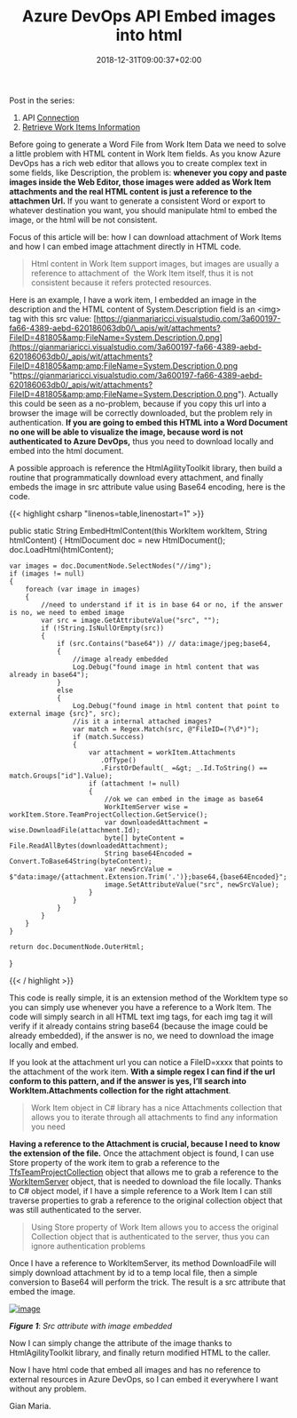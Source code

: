 ﻿---
title: "Azure DevOps API Embed images into html"
description: ""
date: 2018-12-31T09:00:37+02:00
draft: false
tags: [API,Azure Devops]
categories: [Azure DevOps]
---
Post in the series:  
 1) API [Connection](http://www.codewrecks.com/blog/index.php/2018/12/28/azure-devops-api-connection/)  
 2) [Retrieve Work Items Information](http://www.codewrecks.com/blog/index.php/2018/12/28/azure-devops-api-retrieve-work-items-information/)

Before going to generate a Word File from Work Item Data we need to solve a little problem with HTML content in Work Item fields. As you know Azure DevOps has a rich web editor that allows you to create complex text in some fields, like Description, the problem is:  **whenever you copy and paste images inside the Web Editor, those images were added as Work Item attachments and the real HTML content**  **is just a reference to the attachmen Url.** If you want to generate a consistent Word or export to whatever destination you want, you should manipulate html to embed the image, or the html will be not consistent.

Focus of this article will be: how I can download attachment of Work Items and how I can embed image attachment directly in HTML code.

> Html content in Work Item support images, but images are usually a reference to attachment of  the Work Item itself, thus it is not consistent because it refers protected resources.

Here is an example, I have a work item, I embedded an image in the description and the HTML content of System.Description field is an &lt;img&gt; tag with this src value: [https://gianmariaricci.visualstudio.com/3a600197-fa66-4389-aebd-620186063db0/\_apis/wit/attachments?FileID=481805&amp;FileName=System.Description.0.png](https://gianmariaricci.visualstudio.com/3a600197-fa66-4389-aebd-620186063db0/_apis/wit/attachments?FileID=481805&amp;amp;FileName=System.Description.0.png "https://gianmariaricci.visualstudio.com/3a600197-fa66-4389-aebd-620186063db0/_apis/wit/attachments?FileID=481805&amp;amp;FileName=System.Description.0.png"). Actually this could be seen as a no-problem, because if you copy this url into a browser the image will be correctly downloaded, but the problem rely in authentication.  **If you are going to embed this HTML into a Word Document no one will be able to visualize the image, because word is not authenticated to Azure DevOps,** thus you need to download locally and embed into the html document.

A possible approach is reference the HtmlAgilityToolkit library, then build a routine that programmatically download every attachment, and finally embeds the image in src attribute value using Base64 encoding, here is the code.

{{< highlight csharp "linenos=table,linenostart=1" >}}

public static String EmbedHtmlContent(this WorkItem workItem, String htmlContent)
{
    HtmlDocument doc = new HtmlDocument();
    doc.LoadHtml(htmlContent);

    var images = doc.DocumentNode.SelectNodes("//img");
    if (images != null)
    {
        foreach (var image in images)
        {
            //need to understand if it is in base 64 or no, if the answer is no, we need to embed image
            var src = image.GetAttributeValue("src", "");
            if (!String.IsNullOrEmpty(src))
            {
                if (src.Contains("base64")) // data:image/jpeg;base64,
                {
                    //image already embedded
                    Log.Debug("found image in html content that was already in base64");
                }
                else
                {
                    Log.Debug("found image in html content that point to external image {src}", src);
                    //is it a internal attached images?
                    var match = Regex.Match(src, @"FileID=(?\d*)");
                    if (match.Success)
                    {
                        var attachment = workItem.Attachments
                           .OfType()
                           .FirstOrDefault(_ =&gt; _.Id.ToString() == match.Groups["id"].Value);
                        if (attachment != null)
                        {
                            //ok we can embed in the image as base64
                            WorkItemServer wise = workItem.Store.TeamProjectCollection.GetService();
                            var downloadedAttachment = wise.DownloadFile(attachment.Id);
                            byte[] byteContent = File.ReadAllBytes(downloadedAttachment);
                            String base64Encoded = Convert.ToBase64String(byteContent);
                            var newSrcValue = $"data:image/{attachment.Extension.Trim('.')};base64,{base64Encoded}";
                            image.SetAttributeValue("src", newSrcValue);
                        }
                    }
                }
            }
        }
    }

    return doc.DocumentNode.OuterHtml;
}

{{< / highlight >}}

This code is really simple, it is an extension method of the WorkItem type so you can simply use whenever you have a reference to a Work Item. The code will simply search in all HTML text img tags, for each img tag it will verify if it already contains string base64 (because the image could be already embedded), if the answer is no, we need to download the image locally and embed.

If you look at the attachment url you can notice a FileID=xxxx that points to the attachment of the work item.  **With a simple regex I can find if the url conform to this pattern, and if the answer is yes, I’ll search into WorkItem.Attachments collection for the right attachment**.

> Work Item object in C# library has a nice Attachments collection that allows you to iterate through all attachments to find any information you need

 **Having a reference to the Attachment is crucial, because I need to know the extension of the file.** Once the attachment object is found, I can use Store property of the work item to grab a reference to the [TfsTeamProjectCollection](https://docs.microsoft.com/en-us/previous-versions/visualstudio/visual-studio-2013/ff732550%28v=vs.120%29) object that allows me to grab a reference to the [WorkItemServer](https://docs.microsoft.com/en-us/previous-versions/visualstudio/visual-studio-2010/ff732104%28v=vs.100%29) object, that is needed to download the file locally. Thanks to C# object model, if I have a simple reference to a Work Item I can still traverse properties to grab a reference to the original collection object that was still authenticated to the server.

> Using Store property of Work Item allows you to access the original Collection object that is authenticated to the server, thus you can ignore authentication problems

Once I have a reference to WorkItemServer, its method DownloadFile will simply download attachment by id to a temp local file, then a simple conversion to Base64 will perform the trick. The result is a src attribute that embed the image.

[![image](http://www.codewrecks.com/blog/wp-content/uploads/2018/12/image_thumb-11.png "image")](http://www.codewrecks.com/blog/wp-content/uploads/2018/12/image-11.png)

 ***Figure 1***: *Src attribute with image embedded*

Now I can simply change the attribute of the image thanks to HtmlAgilityToolkit library, and finally return modified HTML to the caller.

Now I have html code that embed all images and has no reference to external resources in Azure DevOps, so I can embed it everywhere I want without any problem.

Gian Maria.
